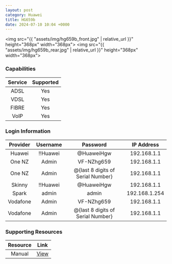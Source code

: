 ```yaml
---
layout: post
category: Huawei
title: HG659b
date: 2024-07-10 10:04 +0000
---
```

<img src="{{ "assets/img/hg659b_front.jpg" | relative_url }}" height="368px" width="368px">
<img src="{{ "assets/img/hg659b_rear.jpg" | relative_url }}" height="368px" width="368px">

### Capabilities

| Service | Supported |
| :-: | :-: |
| ADSL | Yes |
| VDSL | Yes |
| FIBRE | Yes |
| VoIP | Yes |

### Login Information

| Provider | Username | Password | IP Address |
| :-: | :-: | :-: | :-: |
| Huawei | !!Huawei | @HuaweiHgw | 192.168.1.1 |
| One NZ | Admin | VF-NZhg659 | 192.168.1.1 |
| One NZ | Admin | @{last 8 digits of Serial Number} | 192.168.1.1 |
| Skinny | !!Huawei | @HuaweiHgw | 192.168.1.1 |
| Spark | admin | admin | 192.168.1.254 |
| Vodafone | Admin | VF-NZhg659 | 192.168.1.1 |
| Vodafone | Admin | @{last 8 digits of Serial Number} | 192.168.1.1 |

### Supporting Resources

| Resource | Link |
| :-: | :-: |
| Manual | [View](https://www.manual.nz/huawei/hg659b/manual) |